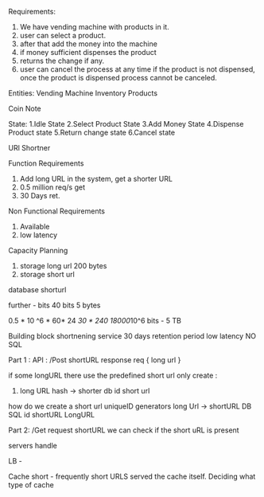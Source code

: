 Requirements:
1. We have vending machine with products in it.
2. user can select a product.
3. after that add the money into the machine
4. if money sufficient dispenses the  product 
5. returns the change if any.
6. user can cancel the process at any time if the product is not dispensed, once the product is dispensed
    process cannot be canceled.

Entities:
Vending Machine 
    Inventory
        Products

Coin
Note

State:
    1.Idle State
    2.Select Product State
    3.Add Money State
    4.Dispense Product state
    5.Return change state
    6.Cancel state


URl Shortner

Function Requirements
1. Add long URL in the system, get a shorter URL
2. 0.5 million req/s get
3. 30 Days ret.

Non Functional Requirements
1. Available
2. low latency

Capacity Planning

1. storage long url     200 bytes
2. storage short url

database  shorturl

further - bits  40 bits  5 bytes


0.5 * 10 ^6  * 60* 24 *30  * 240  18000*10^6 bits - 5  TB

Building block
shortnening service
30 days retention period
low latency
NO SQL


Part 1 :
API : /Post shortURL
response
req { long url }

if some longURL  there use the predefined short url only
create :
1. long URL hash -> shorter
db id  short url

how do we create a short url
uniqueID generators
long Url  -> shortURL
DB
SQL
id shortURL LongURL


Part 2:
/Get request shortURL
we can check if the short uRL is present

servers handle

LB -

Cache short - frequently short URLS served the cache itself.
Deciding what type of cache


